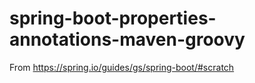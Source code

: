# spring-boot-properties-annotations-maven-groovy
From https://spring.io/guides/gs/spring-boot/#scratch
